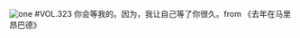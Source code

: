 ![one](http://image.wufazhuce.com/Fp-4DTVS_04i4IHXRCq4QAAvcRu0)
#VOL.323
你会等我的。因为，我让自己等了你很久。from 《去年在马里昂巴德》